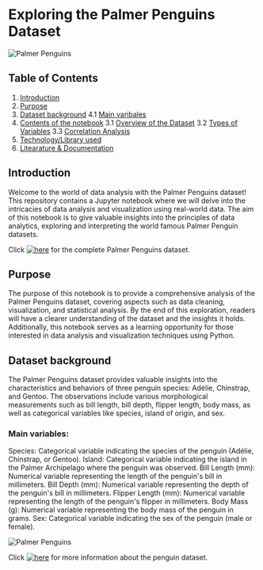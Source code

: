 # Exploring the Palmer Penguins Dataset

![Palmer Penguins](https://tkoomar.github.io/post/tt-palmer-penguins/featured_huc6cf4a21090aa2ea134ebf239881872e_167000_720x0_resize_lanczos_2.png)


## Table of Contents

1. [Introduction](#introduction)
2. [Purpose](#purpose)
4. [Dataset background](#dataset-background)
  4.1 [Main varibales](#main-variables)
3. [Contents of the notebook](#contents-of-the-notebook)
  3.1 [Overview of the Dataset](#overview-of-the-dataset)
  3.2 [Types of Variables](#types-of-variables)
  3.3 [Correlation Analysis](#correlation-analysis)
4. [Technology/Library used](#technologylibrary-used)
5. [Litearature & Documentation](#litearature--documentation)

## Introduction

Welcome to the world of data analysis with the Palmer Penguins dataset! This repository contains a Jupyter notebook where we will delve into the intricacies of data analysis and visualization using real-world data. The aim of this notebook is to give valuable insights into the principles of data analytics, exploring and interpreting the world famous Palmer Penguin datasets.

Click [![here](https://img.shields.io/badge/More-Information-blue?style=for-the-badge)](https://gist.githubusercontent.com/slopp/ce3b90b9168f2f921784de84fa445651/raw/4ecf3041f0ed4913e7c230758733948bc561f434/penguins.csv) for the complete Palmer Penguins dataset. 

## Purpose 

The purpose of this notebook is to provide a comprehensive analysis of the Palmer Penguins dataset, covering aspects such as data cleaning, visualization, and statistical analysis. By the end of this exploration, readers will have a clearer understanding of the dataset and the insights it holds. Additionally, this notebook serves as a learning opportunity for those interested in data analysis and visualization techniques using Python.

## Dataset background

The Palmer Penguins dataset provides valuable insights into the characteristics and behaviors of three penguin species: Adélie, Chinstrap, and Gentoo. The observations include various morphological measurements such as bill length, bill depth, flipper length, body mass, as well as categorical variables like species, island of origin, and sex.

### Main variables:

Species: Categorical variable indicating the species of the penguin (Adélie, Chinstrap, or Gentoo).
Island: Categorical variable indicating the island in the Palmer Archipelago where the penguin was observed.
Bill Length (mm): Numerical variable representing the length of the penguin's bill in millimeters.
Bill Depth (mm): Numerical variable representing the depth of the penguin's bill in millimeters.
Flipper Length (mm): Numerical variable representing the length of the penguin's flipper in millimeters.
Body Mass (g): Numerical variable representing the body mass of the penguin in grams.
Sex: Categorical variable indicating the sex of the penguin (male or female).

![Palmer Penguins](https://previews.123rf.com/images/aomeditor/aomeditor1903/aomeditor190300021/122254680-illustrator-of-body-parts-of-penguin.jpg)

Click [![here](https://img.shields.io/badge/here-red?style=for-the-badge)](https://www.kaggle.com/code/pratik1120/penguin-dataset-eda-classification-and-clustering)
for more information about the penguin dataset. 